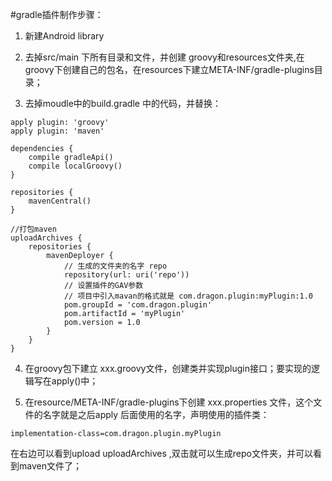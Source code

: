 #gradle插件制作步骤：
1. 新建Android library

2. 去掉src/main 下所有目录和文件，并创建 groovy和resources文件夹,在groovy下创建自己的包名，在resources下建立META-INF/gradle-plugins目录；

3. 去掉moudle中的build.gradle 中的代码，并替换：
```
apply plugin: 'groovy'
apply plugin: 'maven'

dependencies {
    compile gradleApi()
    compile localGroovy()
}

repositories {
    mavenCentral()
}

//打包maven
uploadArchives {
    repositories {
        mavenDeployer {
            // 生成的文件夹的名字 repo
            repository(url: uri('repo'))
            // 设置插件的GAV参数
            // 项目中引入mavan的格式就是 com.dragon.plugin:myPlugin:1.0
            pom.groupId = 'com.dragon.plugin'
            pom.artifactId = 'myPlugin'
            pom.version = 1.0
        }
    }
}
```

4. 在groovy包下建立 xxx.groovy文件，创建类并实现plugin接口；要实现的逻辑写在apply()中；

5. 在resource/META-INF/gradle-plugins下创建 xxx.properties 文件，这个文件的名字就是之后apply 后面使用的名字，声明使用的插件类：
```
implementation-class=com.dragon.plugin.myPlugin
```

在右边可以看到upload uploadArchives ,双击就可以生成repo文件夹，并可以看到maven文件了；


